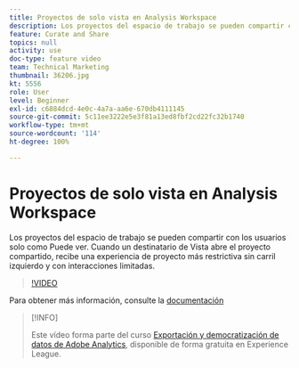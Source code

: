 ```yaml
---
title: Proyectos de solo vista en Analysis Workspace
description: Los proyectos del espacio de trabajo se pueden compartir con los usuarios solo como Puede ver. Cuando un destinatario de Vista abre el proyecto compartido, recibe una experiencia de proyecto más restrictiva sin carril izquierdo y con interacciones limitadas.
feature: Curate and Share
topics: null
activity: use
doc-type: feature video
team: Technical Marketing
thumbnail: 36206.jpg
kt: 5556
role: User
level: Beginner
exl-id: c6884dcd-4e0c-4a7a-aa6e-670db4111145
source-git-commit: 5c11ee3222e5e3f81a13ed8fbf2cd22fc32b1740
workflow-type: tm+mt
source-wordcount: '114'
ht-degree: 100%

---
```


# Proyectos de solo vista en Analysis Workspace

Los proyectos del espacio de trabajo se pueden compartir con los usuarios solo como Puede ver. Cuando un destinatario de Vista abre el proyecto compartido, recibe una experiencia de proyecto más restrictiva sin carril izquierdo y con interacciones limitadas.

>[!VIDEO](https://video.tv.adobe.com/v/36206/?quality=12&learn=on)

Para obtener más información, consulte la [documentación](https://experienceleague.adobe.com/docs/analytics/analyze/analysis-workspace/curate-share/view-only-projects.html?lang=es)

>[!INFO]
>
> Este vídeo forma parte del curso [Exportación y democratización de datos de Adobe Analytics](https://experienceleague.adobe.com/?recommended=Analytics-A-1-2022.1.democratizing&amp;lang=es), disponible de forma gratuita en Experience League.